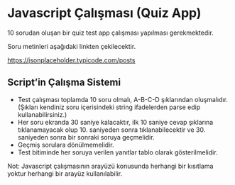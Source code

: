 # Javascript Çalışması (Quiz App)

10 sorudan oluşan bir quiz test app çalışması yapılması gerekmektedir.

Soru metinleri aşağıdaki linkten çekilecektir.

https://jsonplaceholder.typicode.com/posts


## **Script’in Çalışma Sistemi**

* Test çalışması toplamda 10 soru olmalı, A-B-C-D şıklarından oluşmalıdır. (Şıkları kendiniz soru içerisindeki string ifadelerden parse edip kullanabilirsiniz.)
* Her soru ekranda 30 saniye kalacaktır, ilk 10 saniye cevap şıklarına tıklanamayacak olup 10. saniyeden sonra tıklanabilecektir ve 30. saniyeden sonra bir sonraki soruya geçmelidir.
* Geçmiş sorulara dönülmemelidir.
* Test bitiminde her soruya verilen yanıtlar tablo olarak gösterilmelidir.

Not: Javascript çalışmasının arayüzü konusunda herhangi bir kısıtlama yoktur herhangi bir arayüz kullanılabilir.